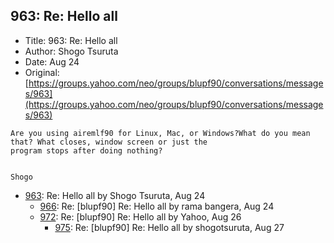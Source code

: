 ## 963: Re: Hello all

- Title: 963: Re: Hello all
- Author: Shogo Tsuruta
- Date: Aug 24
- Original: [https://groups.yahoo.com/neo/groups/blupf90/conversations/messages/963](https://groups.yahoo.com/neo/groups/blupf90/conversations/messages/963)

```
Are you using airemlf90 for Linux, Mac, or Windows?What do you mean that? What closes, window screen or just the
program stops after doing nothing?


Shogo
```

- [963](0963.md): Re: Hello all by Shogo Tsuruta, Aug 24
    - [966](0966.md): Re: [blupf90] Re: Hello all by rama bangera, Aug 24
    - [972](0972.md): Re: [blupf90] Re: Hello all by Yahoo, Aug 26
        - [975](0975.md): Re: [blupf90] Re: Hello all by shogotsuruta, Aug 27
